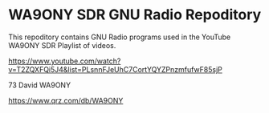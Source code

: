 # WA9ONY SDR GNU Radio Repoditory

This repoditory contains GNU Radio programs used in the
YouTube WA9ONY SDR Playlist of videos.

https://www.youtube.com/watch?v=T2ZQXFQi5J4&list=PLsnnFJeUhC7CortYQYZPnzmfufwF85sjP

73 David WA9ONY

https://www.qrz.com/db/WA9ONY

